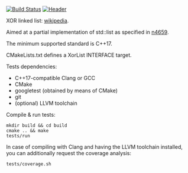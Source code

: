 [![Build Status](https://travis-ci.org/rdbuf/XorList.svg?branch=master)](https://travis-ci.org/rdbuf/XorList)
[![Header](https://img.shields.io/badge/single%20header-master-blue.svg)](https://github.com/rdbuf/XorList/blob/master/include/XorList.hpp)

XOR linked list: [wikipedia](https://en.wikipedia.org/wiki/XOR_linked_list).

Aimed at a partial implementation of std::list as specified in [n4659](http://www.open-std.org/jtc1/sc22/wg21/docs/papers/2017/n4659.pdf).

The minimum supported standard is C++17.

CMakeLists.txt defines a XorList INTERFACE target.

Tests dependencies:
- C++17-compatible Clang or GCC
- CMake
- googletest (obtained by means of CMake)
- git
- (optional) LLVM toolchain

Compile & run tests:
```
mkdir build && cd build
cmake .. && make
tests/run
```

In case of compiling with Clang and having the LLVM toolchain installed, you can additionally request the coverage analysis:
```
tests/coverage.sh
```
